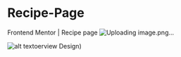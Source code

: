# Recipe-Page
Frontend Mentor | Recipe page
![Uploading image.png…]()

![alt textoerview Design ]([https://github.com/abdelhamidkaram/Recipe-Page/blob/main/design/desktop-preview.jpg?))


